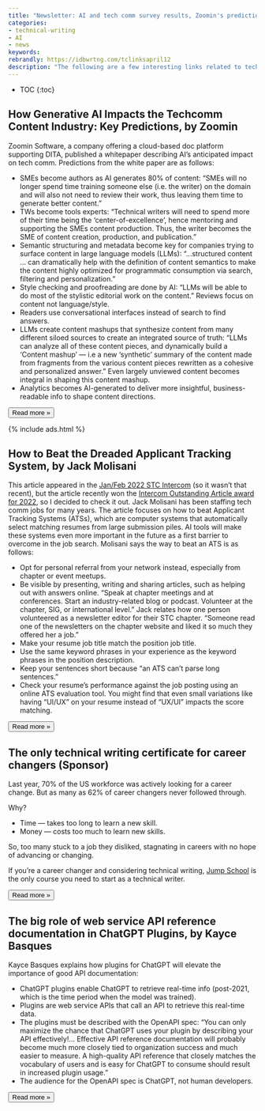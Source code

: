 ```yaml
---
title: "Newsletter: AI and tech comm survey results, Zoomin's predictions, Beating an ATS, ChatGPT plugin docs"
categories:
- technical-writing
- AI
- news
keywords:
rebrandly: https://idbwrtng.com/tclinksapril12
description: "The following are a few interesting links related to tech comm I've been reading this week."
---
```


* TOC
{:toc}

## How Generative AI Impacts the Techcomm Content Industry: Key Predictions, by Zoomin

Zoomin Software, a company offering a cloud-based doc platform supporting DITA, published a whitepaper describing AI’s anticipated impact on tech comm. Predictions from the white paper are as follows:

* SMEs become authors as AI generates 80% of content: “SMEs will no longer spend time training someone else (i.e. the writer) on the domain and will also not need to review their work, thus leaving them time to generate better content.”
* TWs become tools experts: “Technical writers will need to spend more of their time being the ‘center-of-excellence’, hence mentoring and supporting the SMEs content production. Thus, the writer becomes the SME of content creation, production, and publication.”
* Semantic structuring and metadata become key for companies trying to surface content in large language models (LLMs): “...structured content … can dramatically help with the definition of content semantics to make the content highly optimized for programmatic consumption via search, filtering and personalization.”
* Style checking and proofreading are done by AI: “LLMs will be able to do most of the stylistic editorial work on the content.” Reviews focus on content not language/style.
* Readers use conversational interfaces instead of search to find answers.
* LLMs create content mashups that synthesize content from many different siloed sources to create an integrated source of truth: “LLMs can analyze all of these content pieces, and dynamically build a ‘Content mashup’ &mdash; i.e a new ‘synthetic’ summary of the content made from fragments from the various content pieces rewritten as a cohesive and personalized answer.” Even largely unviewed content becomes integral in shaping this content mashup.
* Analytics becomes AI-generated to deliver more insightful, business-readable info to shape content directions.

<a href="https://storage.pardot.com/1018802/1680517858gTb683bk/Zoomin_GPT_Key_Predictions_White_paper__1_.pdf"><button type="button" class="btn btn-info">Read more &raquo;</button></a>

{% include ads.html %}

## How to Beat the Dreaded Applicant Tracking System, by Jack Molisani

This article appeared in the [Jan/Feb 2022 STC Intercom](https://www.stc.org/intercom/download/2022/) (so it wasn’t that recent), but the article recently won the [Intercom Outstanding Article award for 2022](https://www.stc.org/notebook/2023/03/24/congratulations-to-the-intercom-award-winners/), so I decided to check it out. Jack Molisani has been staffing tech comm jobs for many years. The article focuses on how to beat Applicant Tracking Systems (ATSs), which are computer systems that automatically select matching resumes from large submission piles. AI tools will make these systems even more important in the future as a first barrier to overcome in the job search. Molisani says the way to beat an ATS is as follows:

* Opt for personal referral from your network instead, especially from chapter or event meetups.
* Be visible by presenting, writing and sharing articles, such as helping out with answers online. “Speak at chapter meetings and at conferences. Start an industry-related blog or podcast. Volunteer at the chapter, SIG, or international level.” Jack relates how one person volunteered as a newsletter editor for their STC chapter. “Someone read one of the newsletters on the chapter website and liked it so much they offered her a job.” 
* Make your resume job title match the position job title.
* Use the same keyword phrases in your experience as the keyword phrases in the position description.
* Keep your sentences short because “an ATS can’t parse long sentences.”
* Check your resume’s performance against the job posting using an online ATS evaluation tool. You might find that even small variations like having “UI/UX” on your resume instead of “UX/UI” impacts the score matching. 

<a href="https://mydigitalpublication.com/publication/?m=65440&i=735692&p=34&ver=html5"><button type="button" class="btn btn-info">Read more &raquo;</button></a>

## The only technical writing certificate for career changers (Sponsor)

Last year, 70% of the US workforce was actively looking for a career change. But as many as 62% of career changers never followed through.

Why?

* Time &mdash; takes too long to learn a new skill.
* Money &mdash; costs too much to learn new skills.

So, too many stuck to a job they disliked, stagnating in careers with no hope of advancing or changing.

If you’re a career changer and considering technical writing, [Jump School](https://idbwrtng.com/becometechnicalwriter2) is the only course you need to start as a technical writer.

<a href="https://idbwrtng.com/becometechnicalwriter2"><button type="button" class="btn btn-info">Read more &raquo;</button></a>

## The big role of web service API reference documentation in ChatGPT Plugins, by Kayce Basques

Kayce Basques explains how plugins for ChatGPT will elevate the importance of good API documentation:

* ChatGPT plugins enable ChatGPT to retrieve real-time info (post-2021, which is the time period when the model was trained).
* Plugins are web service APIs that call an API to retrieve this real-time data.
* The plugins must be described with the OpenAPI spec: “You can only maximize the chance that ChatGPT uses your plugin by describing your API effectively!... Effective API reference documentation will probably become much more closely tied to organization success and much easier to measure. A high-quality API reference that closely matches the vocabulary of users and is easy for ChatGPT to consume should result in increased plugin usage.”
* The audience for the OpenAPI spec is ChatGPT, not human developers.

<a href="https://technicalwriting.tools/posts/chatgpt-plugins/"><button type="button" class="btn btn-info">Read more &raquo;</button></a>
